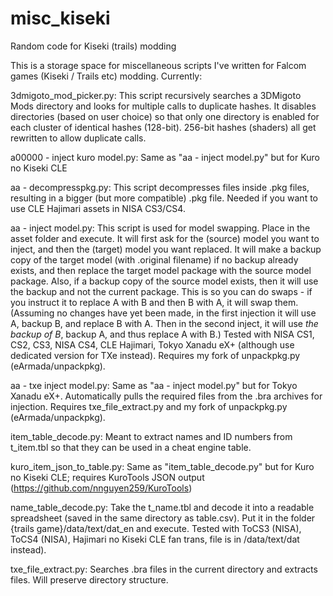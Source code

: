 # misc_kiseki
Random code for Kiseki (trails) modding

This is a storage space for miscellaneous scripts I've written for Falcom games (Kiseki / Trails etc) modding.  Currently:

3dmigoto_mod_picker.py:  This script recursively searches a 3DMigoto Mods directory and looks for multiple calls to duplicate hashes.  It disables directories (based on user choice) so that only one directory is enabled for each cluster of identical hashes (128-bit).  256-bit hashes (shaders) all get rewritten to allow duplicate calls.

a00000 - inject kuro model.py:  Same as "aa - inject model.py" but for Kuro no Kiseki CLE

aa - decompresspkg.py:  This script decompresses files inside .pkg files, resulting in a bigger (but more compatible) .pkg file.  Needed if you want to use CLE Hajimari assets in NISA CS3/CS4.

aa - inject model.py:  This script is used for model swapping.  Place in the asset folder and execute.  It will first ask for the (source) model you want to inject, and then the (target) model you want replaced.  It will make a backup copy of the target model (with .original filename) if no backup already exists, and then replace the target model package with the source model package.  Also, if a backup copy of the source model exists, then it will use the backup and not the current package.  This is so you can do swaps - if you instruct it to replace A with B and then B with A, it will swap them.  (Assuming no changes have yet been made, in the first injection it will use A, backup B, and replace B with A.  Then in the second inject, it will use *the backup of B*, backup A, and thus replace A with B.)  Tested with NISA CS1, CS2, CS3, NISA CS4, CLE Hajimari, Tokyo Xanadu eX+ (although use dedicated version for TXe instead).  Requires my fork of unpackpkg.py (eArmada/unpackpkg).

aa - txe inject model.py:  Same as "aa - inject model.py" but for Tokyo Xanadu eX+.  Automatically pulls the required files from the .bra archives for injection.  Requires txe_file_extract.py and my fork of unpackpkg.py (eArmada/unpackpkg).

item_table_decode.py:  Meant to extract names and ID numbers from t_item.tbl so that they can be used in a cheat engine table.

kuro_item_json_to_table.py:  Same as "item_table_decode.py" but for Kuro no Kiseki CLE; requires KuroTools JSON output (https://github.com/nnguyen259/KuroTools)

name_table_decode.py:  Take the t_name.tbl and decode it into a readable spreadsheet (saved in the same directory as table.csv).  Put it in the folder {trails game}/data/text/dat_en and execute.  Tested with ToCS3 (NISA), ToCS4 (NISA), Hajimari no Kiseki CLE fan trans, file is in /data/text/dat instead).

txe_file_extract.py:  Searches .bra files in the current directory and extracts files.  Will preserve directory structure.
